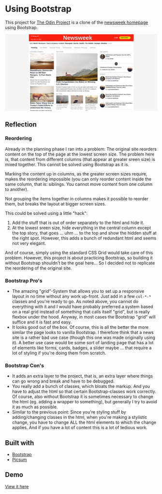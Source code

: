 # Using Bootstrap

This project for [The Odin Project](https://www.theodinproject.com) is a clone of the [newsweek homepage](https://www.newsweek.com/) using Bootstrap.

![Screenshot](screenshot.png)

## Reflection

### Reordering

Already in the planning phase I ran into a problem: The original site reorders content on the top of the page at the lowest screen size. The problem here is, that content from different columns (that appear at greater sreen size) is mixed together. This cannot be solved using Bootstrap as it is.

Marking the content up in columns, as the greater screen sizes require, makes the reordering impossible (you can only reorder content inside the same column, that is: siblings. You cannot move content from one column to another).

Not grouping the items together in columns makes it possible to reorder them, but breaks the layout at bigger screen sizes.

This could be solved using a little "hack":

1. Add the stuff that is out of order separately to the html and hide it.
2. At the lowest sreen size, hide everything in the central column except the top story, that goes ... uhm ... to the top and show the hidden stuff at the right spot. However, this adds a bunch of redundant html and seems not very elegant.

And of course, simply using the standard CSS Grid would take care of this problem. However, this project is about practicing Bootstrap, so building it without Bootstrap shouldn't be the goal here... So I decided not to replicate the reordering of the original site.

### Bootstrap Pro's

- The amazing "grid"-System that allows you to set up a responsive layout in no time without any work up-front. Just add in a few `col-*-*` classes and you're ready to go. As noted above, you cannot do everything with it and I would have probably preferred a system based on a real grid instead of something that calls itself "grid", but is really flexbox under the hood. Anyway, in most cases the Bootstrap "grid" will suffice and it is fast and easy.
- It looks good out of the box. Of course, this is all the better the more similar the page looks to vanilla Bootstrap. I therefore think that a news site is a rather bad use case (though this one was made originally using it). A better use case would be some sort of landing page that has a lot of elements like forms, cards, badges, a slider maybe ... that require a lot of styling if you're doing them from scratch.

### Bootstrap Con's

- It adds an extra layer to the project, that is, an extra layer where things can go wrong and break and have to be debugged.
- You really add a bunch of classes, which bloats the markup. And you have to adjust the html so that certain Bootstrap-classes work correctly. Of course, also without Bootstrap it is sometimes necessary to change the html (eg. adding a wrapper to something), but generally I try to avoid it as much as possible.
- Similar to the previous point: Since you're styling stuff by adding/changing classes in the html, when you're making a stylistic change, you have to change ALL the html elements to which the change applies. And if you have a lot of content this is a lot of tedious work.

## Built with

- [Bootstrap](https://getbootstrap.com/)
- [Picsum](https://picsum.photos)

## Demo

[View it here](https://reinimax.github.io/newsweek/)
